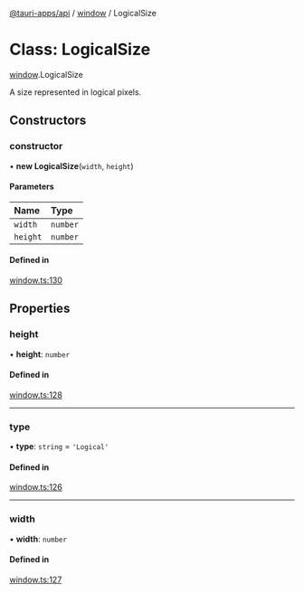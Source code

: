 [@tauri-apps/api](../README.md) / [window](../modules/window.md) / LogicalSize

# Class: LogicalSize

[window](../modules/window.md).LogicalSize

A size represented in logical pixels.

## Constructors

### constructor

• **new LogicalSize**(`width`, `height`)

#### Parameters

| Name | Type |
| :------ | :------ |
| `width` | `number` |
| `height` | `number` |

#### Defined in

[window.ts:130](https://github.com/tauri-apps/tauri/blob/fbb9017/tooling/api/src/window.ts#L130)

## Properties

### height

• **height**: `number`

#### Defined in

[window.ts:128](https://github.com/tauri-apps/tauri/blob/fbb9017/tooling/api/src/window.ts#L128)

___

### type

• **type**: `string` = `'Logical'`

#### Defined in

[window.ts:126](https://github.com/tauri-apps/tauri/blob/fbb9017/tooling/api/src/window.ts#L126)

___

### width

• **width**: `number`

#### Defined in

[window.ts:127](https://github.com/tauri-apps/tauri/blob/fbb9017/tooling/api/src/window.ts#L127)
